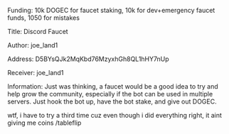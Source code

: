 Funding: 10k DOGEC for faucet staking, 10k for dev+emergency faucet funds, 1050 for mistakes

Title: Discord Faucet

Author: joe_land1

Address: D5BYsQJk2MqKbd76MzyxhGh8QL1hHY7nUp

Receiver: joe_land1

Information: Just was thinking, a faucet would be a good idea to try and help grow the community, especially if the bot can be used in multiple servers. Just hook the bot up, have the bot stake, and give out DOGEC.

wtf, i have to try a third time cuz even though i did everything right, it aint giving me coins /tableflip
